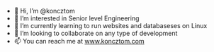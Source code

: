 - 👋 Hi, I’m @koncztom
- 👀 I’m interested in Senior level Engineering
- 🌱 I’m currently learning to run websites and databaseses on Linux
- 💞️ I’m looking to collaborate on any type of development
- 📫 You can reach me at <a href="https://www.koncztom.com" target="blank">www.koncztom.com</a>

<!---
koncztom/koncztom is a ✨ special ✨ repository because its `README.md` (this file) appears on your GitHub profile.
You can click the Preview link to take a look at your changes.
--->
